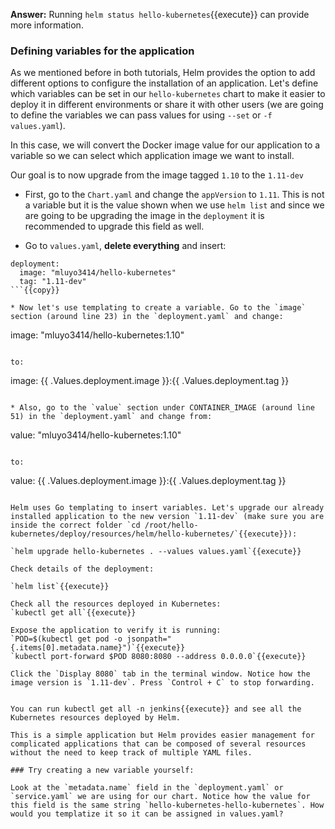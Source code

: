**Answer:** Running `helm status hello-kubernetes`{{execute}} can provide more information.

### Defining variables for the application

As we mentioned before in both tutorials, Helm provides the option to add different options to configure the installation of an application. Let's define which variables can be set in our `hello-kubernetes` chart to make it easier to deploy it in different environments or share it with other users (we are going to define the variables we can pass values for using `--set` or `-f values.yaml`). 

In this case, we will convert the Docker image value for our application to a variable so we can select which application image we want to install.

Our goal is to now upgrade from the image tagged `1.10` to the `1.11-dev`

* First, go to the `Chart.yaml` and change the `appVersion` to `1.11`. This is not a variable but it is the value shown when we use `helm list` and since we are going to be upgrading the image in the   `deployment` it is recommended to upgrade this field as well.

* Go to `values.yaml`, **delete everything** and insert:

```
deployment:
  image: "mluyo3414/hello-kubernetes"
  tag: "1.11-dev"
```{{copy}}

* Now let's use templating to create a variable. Go to the `image` section (around line 23) in the `deployment.yaml` and change:

```
image: "mluyo3414/hello-kubernetes:1.10"
```

to:

```
image: {{  .Values.deployment.image  }}:{{  .Values.deployment.tag  }}
```{{copy}}

* Also, go to the `value` section under CONTAINER_IMAGE (around line 51) in the `deployment.yaml` and change from:

```
value: "mluyo3414/hello-kubernetes:1.10"
```

to:

```
value: {{  .Values.deployment.image  }}:{{  .Values.deployment.tag  }}
```{{copy}}

Helm uses Go templating to insert variables. Let's upgrade our already installed application to the new version `1.11-dev` (make sure you are inside the correct folder `cd /root/hello-kubernetes/deploy/resources/helm/hello-kubernetes/`{{execute}}):

`helm upgrade hello-kubernetes . --values values.yaml`{{execute}}

Check details of the deployment:

`helm list`{{execute}}

Check all the resources deployed in Kubernetes:
`kubectl get all`{{execute}}

Expose the application to verify it is running:
`POD=$(kubectl get pod -o jsonpath="{.items[0].metadata.name}")`{{execute}}
`kubectl port-forward $POD 8080:8080 --address 0.0.0.0`{{execute}}

Click the `Display 8080` tab in the terminal window. Notice how the image version is `1.11-dev`. Press `Control + C` to stop forwarding.


You can run kubectl get all -n jenkins{{execute}} and see all the Kubernetes resources deployed by Helm. 

This is a simple application but Helm provides easier management for complicated applications that can be composed of several resources without the need to keep track of multiple YAML files.

### Try creating a new variable yourself:

Look at the `metadata.name` field in the `deployment.yaml` or `service.yaml` we are using for our chart. Notice how the value for this field is the same string `hello-kubernetes-hello-kubernetes`. How would you templatize it so it can be assigned in values.yaml?




